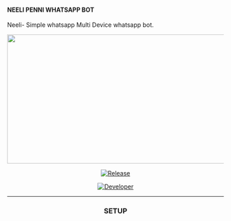 #### NEELI PENNI WHATSAPP BOT
Neeli- Simple whatsapp Multi Device whatsapp bot.
<div align="center">
  <img border-radius: 30px src="https://i.imgur.com/MBILuts.jpeg" width="1000" height="300"/>
<p align="center">
  <a href="https://github.com/Luciferhere2"><img title="Release" src="https://img.shields.io/badge/Release-Testing%20Stage-cyan.svg?style=for-the-badge&logo=appveyor" /></a>
</p>

<p align="center">
  <a href="https://github.com/Luciferhere2"><img title="Developer" src="https://img.shields.io/badge/Author-Kiran%20Ser-blue.svg?style=for-the-badge&logo=github" /></a>
<br />

***

### SETUP

